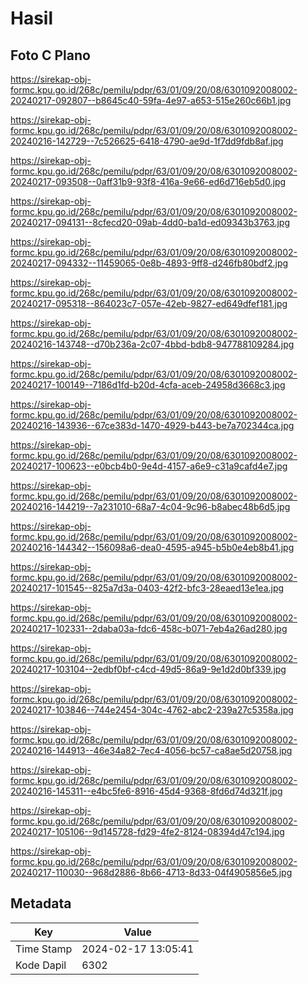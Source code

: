# Hasil

## Foto C Plano

https://sirekap-obj-formc.kpu.go.id/268c/pemilu/pdpr/63/01/09/20/08/6301092008002-20240217-092807--b8645c40-59fa-4e97-a653-515e260c66b1.jpg

https://sirekap-obj-formc.kpu.go.id/268c/pemilu/pdpr/63/01/09/20/08/6301092008002-20240216-142729--7c526625-6418-4790-ae9d-1f7dd9fdb8af.jpg

https://sirekap-obj-formc.kpu.go.id/268c/pemilu/pdpr/63/01/09/20/08/6301092008002-20240217-093508--0aff31b9-93f8-416a-9e66-ed6d716eb5d0.jpg

https://sirekap-obj-formc.kpu.go.id/268c/pemilu/pdpr/63/01/09/20/08/6301092008002-20240217-094131--8cfecd20-09ab-4dd0-ba1d-ed09343b3763.jpg

https://sirekap-obj-formc.kpu.go.id/268c/pemilu/pdpr/63/01/09/20/08/6301092008002-20240217-094332--11459065-0e8b-4893-9ff8-d246fb80bdf2.jpg

https://sirekap-obj-formc.kpu.go.id/268c/pemilu/pdpr/63/01/09/20/08/6301092008002-20240217-095318--864023c7-057e-42eb-9827-ed649dfef181.jpg

https://sirekap-obj-formc.kpu.go.id/268c/pemilu/pdpr/63/01/09/20/08/6301092008002-20240216-143748--d70b236a-2c07-4bbd-bdb8-947788109284.jpg

https://sirekap-obj-formc.kpu.go.id/268c/pemilu/pdpr/63/01/09/20/08/6301092008002-20240217-100149--7186d1fd-b20d-4cfa-aceb-24958d3668c3.jpg

https://sirekap-obj-formc.kpu.go.id/268c/pemilu/pdpr/63/01/09/20/08/6301092008002-20240216-143936--67ce383d-1470-4929-b443-be7a702344ca.jpg

https://sirekap-obj-formc.kpu.go.id/268c/pemilu/pdpr/63/01/09/20/08/6301092008002-20240217-100623--e0bcb4b0-9e4d-4157-a6e9-c31a9cafd4e7.jpg

https://sirekap-obj-formc.kpu.go.id/268c/pemilu/pdpr/63/01/09/20/08/6301092008002-20240216-144219--7a231010-68a7-4c04-9c96-b8abec48b6d5.jpg

https://sirekap-obj-formc.kpu.go.id/268c/pemilu/pdpr/63/01/09/20/08/6301092008002-20240216-144342--156098a6-dea0-4595-a945-b5b0e4eb8b41.jpg

https://sirekap-obj-formc.kpu.go.id/268c/pemilu/pdpr/63/01/09/20/08/6301092008002-20240217-101545--825a7d3a-0403-42f2-bfc3-28eaed13e1ea.jpg

https://sirekap-obj-formc.kpu.go.id/268c/pemilu/pdpr/63/01/09/20/08/6301092008002-20240217-102331--2daba03a-fdc6-458c-b071-7eb4a26ad280.jpg

https://sirekap-obj-formc.kpu.go.id/268c/pemilu/pdpr/63/01/09/20/08/6301092008002-20240217-103104--2edbf0bf-c4cd-49d5-86a9-9e1d2d0bf339.jpg

https://sirekap-obj-formc.kpu.go.id/268c/pemilu/pdpr/63/01/09/20/08/6301092008002-20240217-103846--744e2454-304c-4762-abc2-239a27c5358a.jpg

https://sirekap-obj-formc.kpu.go.id/268c/pemilu/pdpr/63/01/09/20/08/6301092008002-20240216-144913--46e34a82-7ec4-4056-bc57-ca8ae5d20758.jpg

https://sirekap-obj-formc.kpu.go.id/268c/pemilu/pdpr/63/01/09/20/08/6301092008002-20240216-145311--e4bc5fe6-8916-45d4-9368-8fd6d74d321f.jpg

https://sirekap-obj-formc.kpu.go.id/268c/pemilu/pdpr/63/01/09/20/08/6301092008002-20240217-105106--9d145728-fd29-4fe2-8124-08394d47c194.jpg

https://sirekap-obj-formc.kpu.go.id/268c/pemilu/pdpr/63/01/09/20/08/6301092008002-20240217-110030--968d2886-8b66-4713-8d33-04f4905856e5.jpg


## Metadata

| Key        | Value               |
| ---------- | ------------------- |
| Time Stamp | 2024-02-17 13:05:41 |
| Kode Dapil | 6302                |



